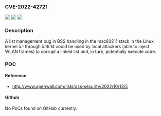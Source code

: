 ### [CVE-2022-42721](https://cve.mitre.org/cgi-bin/cvename.cgi?name=CVE-2022-42721)
![](https://img.shields.io/static/v1?label=Product&message=n%2Fa&color=blue)
![](https://img.shields.io/static/v1?label=Version&message=n%2Fa&color=blue)
![](https://img.shields.io/static/v1?label=Vulnerability&message=n%2Fa&color=brighgreen)

### Description

A list management bug in BSS handling in the mac80211 stack in the Linux kernel 5.1 through 5.19.14 could be used by local attackers (able to inject WLAN frames) to corrupt a linked list and, in turn, potentially execute code.

### POC

#### Reference
- http://www.openwall.com/lists/oss-security/2022/10/13/5

#### Github
No PoCs found on GitHub currently.


